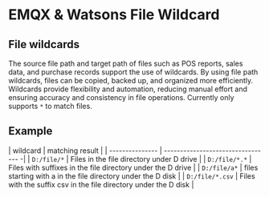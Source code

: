 # EMQX & Watsons File Wildcard

## File wildcards
The source file path and target path of files such as POS reports, sales data, and purchase records support the use of wildcards. By using file path wildcards, files can be copied, backed up, and organized more efficiently. Wildcards provide flexibility and automation, reducing manual effort and ensuring accuracy and consistency in file operations. Currently only supports `*` to match files.

## Example

| wildcard | matching result |
| --------------- | --------------------------------- -|
| `D:/file/*` | Files in the file directory under D drive |
| `D:/file/*.*` | Files with suffixes in the file directory under the D drive |
| `D:/file/a*` | files starting with a in the file directory under the D disk |
| `D:/file/*.csv` | Files with the suffix csv in the file directory under the D disk |